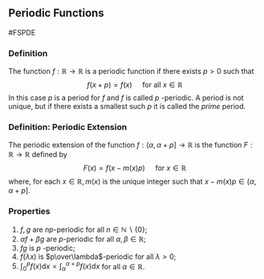 ## Periodic Functions
#FSPDE
### Definition
The function $f: \mathbb{R} \rightarrow \mathbb{R}$ is a periodic function if there exists $p>0$ such that
$$
f(x+p)=f(x) \quad \text { for all } x \in \mathbb{R}
$$
In this case $p$ is a period for $f$ and $f$ is called $p$ -periodic. A period is not unique, but if there exists a smallest such $p$ it is called the *prime* period.

### Definition: Periodic Extension
The periodic extension of the function $f:(\alpha, \alpha+p] \rightarrow \mathbb{R}$ is the function $F: \mathbb{R} \rightarrow \mathbb{R}$ defined by
$$
F(x)=f(x-m(x) p) \quad \text { for } x \in \mathbb{R}
$$
where, for each $x \in \mathbb{R}, m(x)$ is the unique integer such that $x-m(x) p \in(\alpha, \alpha+p]$.

### Properties
1) $f, g$ are $n p$-periodic for all $n \in \mathbb{N} \backslash\{0\}$;
2) $\alpha f+\beta g$ are $p$-periodic for all $\alpha, \beta \in \mathbb{R}$;
3) $f g$ is $p$ -periodic;
4) $f(\lambda x)$ is $p\over\lambda$-periodic for all $\lambda>0$;
5) $\int_{0}^{p} f(x) \mathrm{d} x=\int_{\alpha}^{\alpha+p} f(x) \mathrm{d} x$ for all $\alpha \in \mathbb{R}$.

